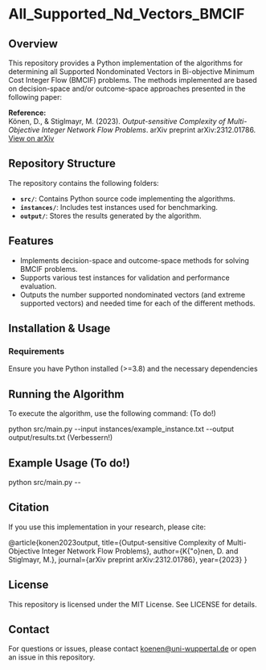 # All_Supported_Nd_Vectors_BMCIF

## Overview
This repository provides a Python implementation of the algorithms for determining all Supported Nondominated Vectors in Bi-objective Minimum Cost Integer Flow (BMCIF) problems. The methods implemented are based on decision-space and/or outcome-space approaches presented in the following paper:

**Reference:**  
Könen, D., & Stiglmayr, M. (2023). *Output-sensitive Complexity of Multi-Objective Integer Network Flow Problems*. arXiv preprint arXiv:2312.01786.  
[View on arXiv](https://arxiv.org/abs/2312.01786)

## Repository Structure
The repository contains the following folders:
- **`src/`**: Contains Python source code implementing the algorithms.
- **`instances/`**: Includes test instances used for benchmarking.
- **`output/`**: Stores the results generated by the algorithm. 

## Features
- Implements decision-space and outcome-space methods for solving BMCIF problems.
- Supports various test instances for validation and performance evaluation.
- Outputs the number supported nondominated vectors (and extreme supported vectors) and needed time for each of the different methods.

## Installation & Usage
### Requirements
Ensure you have Python installed (>=3.8) and the necessary dependencies

## Running the Algorithm
To execute the algorithm, use the following command: (To do!)

python src/main.py --input instances/example_instance.txt --output output/results.txt (Verbessern!)

## Example Usage (To do!)

python src/main.py --


## Citation
If you use this implementation in your research, please cite:


@article{konen2023output,
  title={Output-sensitive Complexity of Multi-Objective Integer Network Flow Problems},
  author={K{\"o}nen, D. and Stiglmayr, M.},
  journal={arXiv preprint arXiv:2312.01786},
  year={2023}
}

## License

This repository is licensed under the MIT License. See LICENSE for details.

## Contact

For questions or issues, please contact koenen@uni-wuppertal.de or open an issue in this repository.





